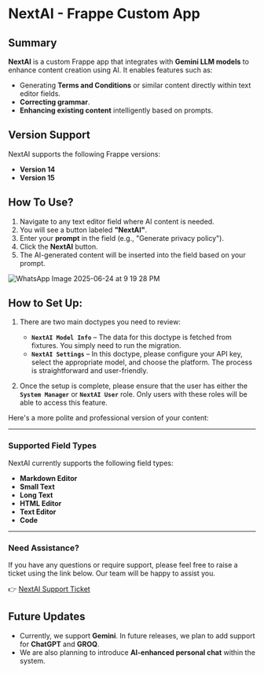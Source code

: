 # NextAI - Frappe Custom App

## Summary
**NextAI** is a custom Frappe app that integrates with **Gemini LLM models** to enhance content creation using AI. It enables features such as:
- Generating **Terms and Conditions** or similar content directly within text editor fields.
- **Correcting grammar**.
- **Enhancing existing content** intelligently based on prompts.

## Version Support
NextAI supports the following Frappe versions:
- **Version 14**
- **Version 15**

## How To Use?
1. Navigate to any text editor field where AI content is needed.
2. You will see a button labeled **"NextAI"**.
3. Enter your **prompt** in the field (e.g., "Generate privacy policy").
4. Click the **NextAI** button.
5. The AI-generated content will be inserted into the field based on your prompt.

![WhatsApp Image 2025-06-24 at 9 19 28 PM](https://github.com/user-attachments/assets/6ea75a79-5ca2-4650-bed7-2d1ed151e04e)


## How to Set Up:

1. There are two main doctypes you need to review:

   * **`NextAI Model Info`** – The data for this doctype is fetched from fixtures. You simply need to run the migration.
   * **`NextAI Settings`** – In this doctype, please configure your API key, select the appropriate model, and choose the platform. The process is straightforward and user-friendly.

2. Once the setup is complete, please ensure that the user has either the **`System Manager`** or **`NextAI User`** role. Only users with these roles will be able to access this feature.



Here's a more polite and professional version of your content:

---

### Supported Field Types

NextAI currently supports the following field types:

* **Markdown Editor**
* **Small Text**
* **Long Text**
* **HTML Editor**
* **Text Editor**
* **Code**

---

### Need Assistance?

If you have any questions or require support, please feel free to raise a ticket using the link below. Our team will be happy to assist you.

👉 [NextAI Support Ticket](https://docs.google.com/forms/d/e/1FAIpQLSckkUggY_48O18j2EokqUdY2GkrWgyvx6nfLzWkK8D3S-8qVQ/viewform?usp=sharing&ouid=111838917309496655827)


## Future Updates

- Currently, we support **Gemini**. In future releases, we plan to add support for **ChatGPT** and **GROQ**.
- We are also planning to introduce **AI-enhanced personal chat** within the system.
